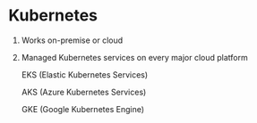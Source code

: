 # Kubernetes

1. Works on-premise or cloud
2. Managed Kubernetes services on every major cloud platform

    EKS (Elastic Kubernetes Services)
    
    AKS (Azure Kubernetes Services)

    GKE (Google Kubernetes Engine)

